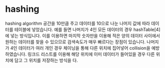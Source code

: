 # hashing
hashing algorithm
공간을 10만큼 주고 데이터를 10으로 나눈 나머지 값에 따라 데이터를 테이블에 넣었습니다. 
예를 들면 나머지가 4인 모든 데이터의 경우 hashTable[4]에 넣는 방식입니다. 
이를 이용하면 마지막 숫자만을 이용해 적은 양의 데이터 사이에서 원하는 데이터를 찾을 수 있으므로 검색속도가 매우 빠르다는 장점이 있습니다. 
나머지가 4인 데이터가 여러 개인 경우 체이닝을 통해 다른 위치에 집어넣어 collision을 예방하였습니다.
링크드 리스트를 이용해 해당 위치에 이미 데이터가 들어있을 경우 다른 위치에 담고 그 위치를 저장하는 방식을 다.
